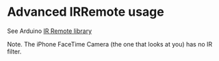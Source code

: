 Advanced IRRemote usage
=======================

See Arduino [IR Remote library](https://github.com/shirriff/Arduino-IRremote)  

Note. The iPhone FaceTime Camera (the one that looks at you) has no IR filter.  